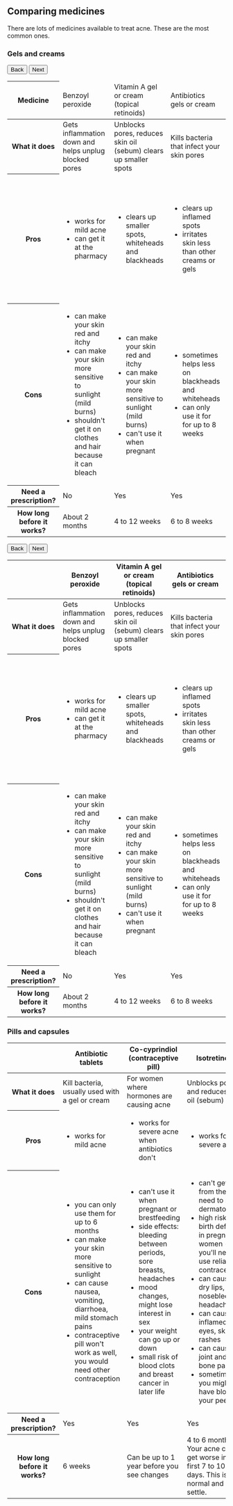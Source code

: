 ## Comparing medicines

There are lots of medicines available to treat acne. These are the most common ones. 

### Gels and creams

<div class="table--horizontal-scroll">
  <button class="button table__btn scroll-right">Back</button> <button class="button table__btn scroll-left">Next</button> 
  <div class="table__horizontal-scroll-container">
    <table class="table--compare">
      <thead>
        <tr>
          <th class="tr-label">Medicine</th>
          <td class="col-label">Benzoyl peroxide</td>
          <td class="col-label">Vitamin A gel or cream (topical retinoids)</td>
          <td class="col-label">Antibiotics gels or cream</td>
          <td class="col-label">Azelaic acid gel or cream</td>
        </tr>
      </thead>
      <tbody>
        <tr>
          <th class="tr-label">What it does</th>
          <td>Gets inflammation down and helps unplug blocked pores</td>
          <td>Unblocks pores, reduces skin oil (sebum) clears up smaller spots</td>
          <td>Kills bacteria that infect your skin pores</td>
          <td>Gets rid of dead skin and kills bacteria</td>
        </tr>
        <tr>
          <th class="tr-label">Pros</th>
          <td>
            <ul>
              <li>works for mild acne</li>
              <li>can get it at the pharmacy</li>
            </ul>
          </td>
          <td>
            <ul>
              <li>clears up smaller spots, whiteheads and blackheads</li>
            </ul>
          </td>
          <td>
            <ul>
              <li>clears up inflamed spots</li>
              <li>irritates skin less than other creams or gels</li>
            </ul>
          </td>
          <td>
            <ul>
              <li>works for mild acne</li>
              <li>people who have side effects on other treatments use it</li>
              <li>doesn't make your skin sensitive</li>
            </ul>
          </td>
        </tr>
        <tr>
          <th class="tr-label">Cons</th>
          <td>
            <ul>
              <li>can make your skin red and itchy</li>
              <li>can make your skin more sensitive to sunlight (mild burns)</li>
              <li>shouldn't get it on clothes and hair because it can bleach</li>
            </ul>
          </td>
          <td>
            <ul>
              <li>can make your skin red and itchy</li>
              <li>can make your skin more sensitive to sunlight (mild burns)</li>
              <li>can't use it when pregnant</li>
            </ul>
          </td>
          <td>
            <ul>
              <li>sometimes helps less on blackheads and whiteheads</li>
              <li>can only use it for for up to 8 weeks</li>
            </ul>
          </td>
          <td>
            <ul>
              <li>has side effects like mild burning, stinging, dryness and itchiness</li>
            </ul>
          </td>
        </tr>
        <tr>
          <th class="tr-label">Need a prescription?</th>
          <td>No</td>
          <td>Yes</td>
          <td>Yes</td>
          <td>Yes</td>
        </tr>
        <tr>
          <th class="tr-label">How long before it works?</th>
          <td>About 2 months</td>
          <td>4 to 12 weeks</td>
          <td>6 to 8 weeks</td>
          <td>4 weeks</td>
        </tr>
      </tbody>
    </table>
  </div>
</div>


<div class="table--horizontal-scroll">
  <button class="button horizontal-scroll-right">Back</button> <button class="button horizontal-scroll-left">Next</button> 
  <div class="table__horizontal-scroll-container">
    <table class="table--compare has-5">
      <thead>
        <tr>
          <th></th>
          <th>Benzoyl peroxide</th>
          <th>Vitamin A gel or cream (topical retinoids)</th>
          <th>Antibiotics gels or cream</th>
          <th>Azelaic acid gel or cream</th>
        </tr>
      </thead>
      <tbody>
        <tr>
          <th>What it does</th>
          <td>Gets inflammation down and helps unplug blocked pores</td>
          <td>Unblocks pores, reduces skin oil (sebum) clears up smaller spots</td>
          <td>Kills bacteria that infect your skin pores</td>
          <td>Gets rid of dead skin and kills bacteria</td>
        </tr>
        <tr>
          <th>Pros</th>
          <td>
            <ul>
              <li>works for mild acne</li>
              <li>can get it at the pharmacy</li>
            </ul>
          </td>
          <td>
            <ul>
              <li>clears up smaller spots, whiteheads and blackheads</li>
            </ul>
          </td>
          <td>
            <ul>
              <li>clears up inflamed spots</li>
              <li>irritates skin less than other creams or gels</li>
            </ul>
          </td>
          <td>
            <ul>
              <li>works for mild acne</li>
              <li>people who have side effects on other treatments use it</li>
              <li>doesn't make your skin sensitive</li>
            </ul>
          </td>
        </tr>
        <tr>
          <th>Cons</th>
          <td>
            <ul>
              <li>can make your skin red and itchy</li>
              <li>can make your skin more sensitive to sunlight (mild burns)</li>
              <li>shouldn't get it on clothes and hair because it can bleach</li>
            </ul>
          </td>
          <td>
            <ul>
              <li>can make your skin red and itchy</li>
              <li>can make your skin more sensitive to sunlight (mild burns)</li>
              <li>can't use it when pregnant</li>
            </ul>
          </td>
          <td>
            <ul>
              <li>sometimes helps less on blackheads and whiteheads</li>
              <li>can only use it for for up to 8 weeks</li>
            </ul>
          </td>
          <td>
            <ul>
              <li>has side effects like mild burning, stinging, dryness and itchiness</li>
            </ul>
          </td>
        </tr>
        <tr>
          <th>Need a prescription?</th>
          <td>No</td>
          <td>Yes</td>
          <td>Yes</td>
          <td>Yes</td>
        </tr>
        <tr>
          <th>How long before it works?</th>
          <td>About 2 months</td>
          <td>4 to 12 weeks</td>
          <td>6 to 8 weeks</td>
          <td>4 weeks</td>
        </tr>
      </tbody>
    </table>
  </div>
</div>

### Pills and capsules

<div class="table--horizontal-scroll">
  <div class="table__horizontal-scroll-container">
    <table class="table--compare has-5">
      <thead>
        <tr>
          <th></th>
          <th>Antibiotic tablets</th>
          <th>Co-cyprindiol (contraceptive pill)</th>
          <th>Isotretinoin</th>
        </tr>
      </thead>
      <tbody>
        <tr>
          <th>What it does</th>
          <td>Kill bacteria, usually used with a gel or cream</td>
          <td>For women where hormones are causing acne</td>
          <td>Unblocks pores and reduces skin oil (sebum)</td>
        </tr>
        <tr>
          <th>Pros</th>
          <td>
            <ul>
              <li>works for mild acne</li>
            </ul>
          </td>
          <td>
            <ul>
              <li>works for severe acne when antibiotics don't</li>
            </ul>
          </td>
          <td>
            <ul>
              <li>works for severe acne</li>
            </ul>
          </td>
        </tr>
        <tr>
          <th>Cons</th>
          <td>
            <ul>
              <li>you can only use them for up to 6 months</li>
              <li>can make your skin more sensitive to sunlight</li>
              <li>can cause nausea, vomiting, diarrhoea, mild stomach pains</li>
              <li>contraceptive pill won't work as well, you would need other contraception</li>
            </ul>
          </td>
          <td>
            <ul>
              <li>can't use it when pregnant or brestfeeding</li>
              <li>side effects: bleeding between periods, sore breasts, headaches</li>
              <li>mood changes, might lose interest in sex</li>
              <li>your weight can go up or down</li>
              <li>small risk of blood clots and breast cancer in later life</li>
            </ul>
          </td>
          <td>
            <ul>
              <li>can't get it from the GP, need to see a dermatologist</li>
              <li>high risk of birth defects in pregnant women - you'll need to use reliable contraception</li>
              <li>can cause dry lips, nosebleeds, headaches</li>
              <li>can cause inflamed eyes, skin rashes</li>
              <li>can cause joint and bone pain</li>
              <li>sometimes you might have blood in your pee</li>
            </ul>
          </td>
        </tr>
        <tr>
          <th>Need a prescription?</th>
          <td>Yes</td>
          <td>Yes</td>
          <td>Yes</td>
        </tr>
        <tr>
          <th>How long before it works?</th>
          <td>6 weeks</td>
          <td>Can be up to 1 year before you see changes</td>
          <td>4 to 6 months<br>Your acne can get worse in the first 7 to 10 days. This is normal and will settle.</td>
        </tr>
      </tbody>
    </table>
  </div>
</div>